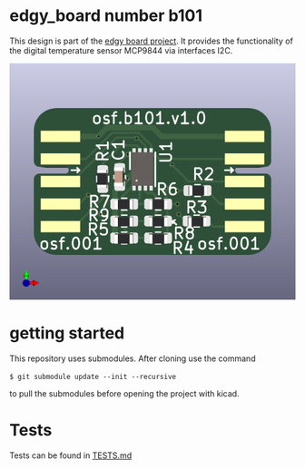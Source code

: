 # edgy_board number b101
This design is part of the [edgy board project](https://github.com/skunkforce/edgy_boards). It provides the functionality of the digital temperature sensor MCP9844 via interfaces I2C. 

![](/board/board.png)

# getting started
This repository uses submodules. After cloning use the command 

```$ git submodule update --init --recursive```

to pull the submodules before opening the project with kicad. 

# Tests
Tests can be found in [TESTS.md](TESTS.md)

